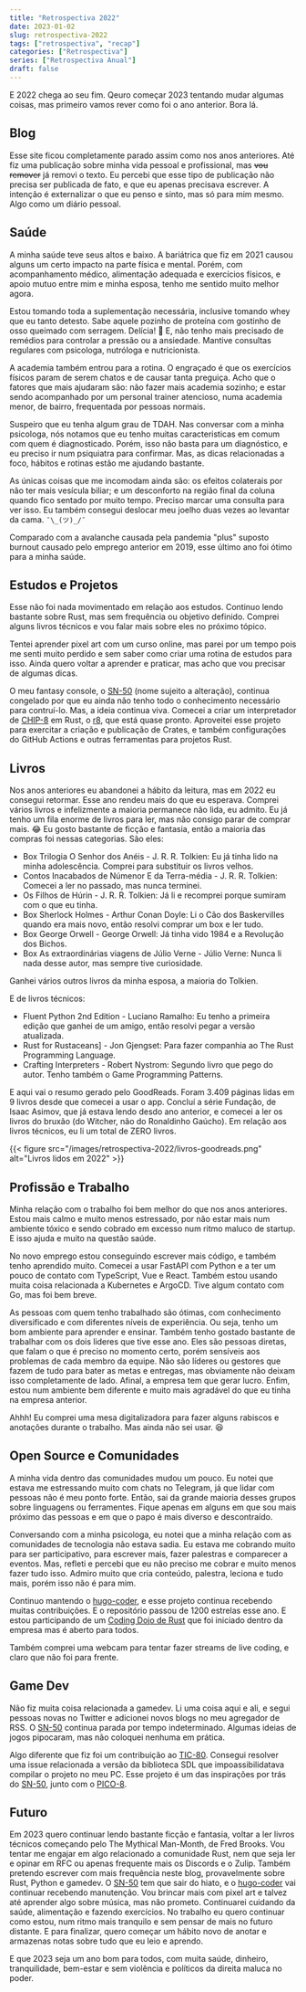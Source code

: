 ```yaml
---
title: "Retrospectiva 2022"
date: 2023-01-02
slug: retrospectiva-2022
tags: ["retrospectiva", "recap"]
categories: ["Retrospectiva"]
series: ["Retrospectiva Anual"]
draft: false
---
```


E 2022 chega ao seu fim. Qeuro começar 2023 tentando mudar algumas coisas, mas primeiro vamos rever como foi o ano anterior. Bora lá.

## Blog

Esse site ficou completamente parado assim como nos anos anteriores. Até fiz uma publicação sobre minha vida pessoal e profissional, mas ~~vou remover~~ já removi o texto. Eu percebi que esse tipo de publicação não precisa ser publicada de fato, e que eu apenas precisava escrever. A intenção é externalizar o que eu penso e sinto, mas só para mim mesmo. Algo como um diário pessoal.

## Saúde

A minha saúde teve seus altos e baixo. A bariátrica que fiz em 2021 causou alguns um certo impacto na parte física e mental. Porém, com acompanhamento médico, alimentação adequada e exercícios físicos, e apoio mutuo entre mim e minha esposa, tenho me sentido muito melhor agora.

Estou tomando toda a suplementação necessária, inclusive tomando whey que eu tanto detesto. Sabe aquele pozinho de proteína com gostinho de osso queimado com serragem. Delícia! 🤮 E, não tenho mais precisado de remédios para controlar a pressão ou a ansiedade. Mantive consultas regulares com psicologa, nutróloga e nutricionista.

A academia também entrou para a rotina. O engraçado é que os exercícios físicos param de serem chatos e de causar tanta preguiça. Acho que o fatores que mais ajudaram são: não fazer mais academia sozinho; e estar sendo acompanhado por um personal trainer atencioso, numa academia menor, de bairro, frequentada por pessoas normais.

Suspeiro que eu tenha algum grau de TDAH. Nas conversar com a minha psicologa, nós notamos que eu tenho muitas caracteristicas em comum com quem é diagnosticado. Porém, isso não basta para um diagnóstico, e eu preciso ir num psiquiatra para confirmar. Mas, as dicas relacionadas a foco, hábitos e rotinas estão me ajudando bastante.

As únicas coisas que me incomodam ainda são: os efeitos colaterais por não ter mais vesícula biliar; e um desconforto na região final da coluna quando fico sentado por muito tempo. Preciso marcar uma consulta para ver isso. Eu também consegui deslocar meu joelho duas vezes ao levantar da cama. `¯\_(ツ)_/¯`

Comparado com a avalanche causada pela pandemia "plus" suposto burnout causado pelo emprego anterior em 2019, esse último ano foi ótimo para a minha saúde.

## Estudos e Projetos

Esse não foi nada movimentado em relação aos estudos. Continuo lendo bastante sobre Rust, mas sem frequência ou objetivo definido. Comprei alguns livros técnicos e vou falar mais sobre eles no próximo tópico.

Tentei aprender pixel art com um curso online, mas parei por um tempo pois me senti muito perdido e sem saber como criar uma rotina de estudos para isso. Ainda quero voltar a aprender e praticar, mas acho que vou precisar de algumas dicas.

O meu fantasy console, o [SN-50][sn-50] (nome sujeito a alteração), continua congelado por que eu ainda não tenho todo o conhecimento necessário para contruí-lo. Mas, a ideia continua viva. Comecei a criar um interpretador de [CHIP-8][chip8] em Rust, o [r8][r8], que está quase pronto. Aproveitei esse projeto para exercitar a criação e publicação de Crates, e também configurações do GitHub Actions e outras ferramentas para projetos Rust.

## Livros

Nos anos anteriores eu abandonei a hábito da leitura, mas em 2022 eu consegui retormar. Esse ano rendeu mais do que eu esperava. Comprei vários livros e infelizmente a maioria permanece não lida, eu admito. Eu já tenho um fila enorme de livros para ler, mas não consigo parar de comprar mais. 😂 Eu gosto bastante de ficção e fantasia, então a maioria das compras foi nessas categorias. São eles:

- Box Trilogia O Senhor dos Anéis - J. R. R. Tolkien: Eu já tinha lido na minha adolescência. Comprei para substituir os livros velhos.
- Contos Inacabados de Númenor E da Terra-média - J. R. R. Tolkien: Comecei a ler no passado, mas nunca terminei.
- Os Filhos de Húrin - J. R. R. Tolkien: Já li e recomprei porque sumiram com o que eu tinha.
- Box Sherlock Holmes - Arthur Conan Doyle: Li o Cão dos Baskervilles quando era mais novo, então resolvi comprar um box e ler tudo.
- Box George Orwell - George Orwell: Já tinha vido 1984 e a Revolução dos Bichos.
- Box As extraordinárias viagens de Júlio Verne - Júlio Verne: Nunca li nada desse autor, mas sempre tive curiosidade.

Ganhei vários outros livros da minha esposa, a maioria do Tolkien.

E de livros técnicos:

- Fluent Python 2nd Edition - Luciano Ramalho: Eu tenho a primeira edição que ganhei de um amigo, então resolvi pegar a versão atualizada.
- Rust for Rustaceans] - Jon Gjengset: Para fazer companhia ao The Rust Programming Language.
- Crafting Interpreters - Robert Nystrom: Segundo livro que pego do autor. Tenho também o Game Programming Patterns.

E aqui vai o resumo gerado pelo GoodReads. Foram 3.409 páginas lidas em 9 livros desde que comecei a usar o app. Concluí a série Fundação, de Isaac Asimov, que já estava lendo desdo ano anterior, e comecei a ler os livros do bruxão (do Witcher, não do Ronaldinho Gaúcho). Em relação aos livros técnicos, eu li um total de ZERO livros.

{{< figure src="/images/retrospectiva-2022/livros-goodreads.png" alt="Livros lidos em 2022" >}}

## Profissão e Trabalho

Minha relação com o trabalho foi bem melhor do que nos anos anteriores. Estou mais calmo e muito menos estressado, por não estar mais num ambiente tóxico e sendo cobrado em excesso num ritmo maluco de startup. E isso ajuda e muito na questão saúde.

No novo emprego estou conseguindo escrever mais código, e também tenho aprendido muito. Comecei a usar FastAPI com Python e a ter um pouco de contato com TypeScript, Vue e React. Também estou usando muita coisa relacionada a Kubernetes e ArgoCD. Tive algum contato com Go, mas foi bem breve.

As pessoas com quem tenho trabalhado são ótimas, com conhecimento diversificado e com diferentes níveis de experiência. Ou seja, tenho um bom ambiente para aprender e ensinar. Também tenho gostado bastante de trabalhar com os dois lideres que tive esse ano. Eles são pessoas diretas, que falam o que é preciso no momento certo, porém sensíveis aos problemas de cada membro da equipe. Não são líderes ou gestores que fazem de tudo para bater as metas e entregas, mas obviamente não deixam isso completamente de lado. Afinal, a empresa tem que gerar lucro. Enfim, estou num ambiente bem diferente e muito mais agradável do que eu tinha na empresa anterior.

Ahhh! Eu comprei uma mesa digitalizadora para fazer alguns rabiscos e anotações durante o trabalho. Mas ainda não sei usar. 😆

## Open Source e Comunidades

A minha vida dentro das comunidades mudou um pouco. Eu notei que estava me estressando muito com chats no Telegram, já que lidar com pessoas não é meu ponto forte. Então, sai da grande maioria desses grupos sobre linguagens ou ferramentes. Fique apenas em alguns em que sou mais próximo das pessoas e em que o papo é mais diverso e descontraído.

Conversando com a minha psicologa, eu notei que a minha relação com as comunidades de tecnologia não estava sadia. Eu estava me cobrando muito para ser participativo, para escrever mais, fazer palestras e comparecer a eventos. Mas, refleti e percebi que eu não preciso me cobrar e muito menos fazer tudo isso. Admiro muito que cria conteúdo, palestra, leciona e tudo mais, porém isso não é para mim.

Continuo mantendo o [hugo-coder][hugo-coder], e esse projeto continua recebendo muitas contribuições. E o repositório passou de 1200 estrelas esse ano. E estou participando de um [Coding Dojo de Rust][rust-dojo] que foi iniciado dentro da empresa mas é aberto para todos.

Também comprei uma webcam para tentar fazer streams de live coding, e claro que não foi para frente.

## Game Dev

Não fiz muita coisa relacionada a gamedev. Li uma coisa aqui e ali, e segui pessoas novas no Twitter e adicionei novos blogs no meu agregador de RSS. O [SN-50][sn-50] continua parada por tempo indeterminado. Algumas ideias de jogos pipocaram, mas não coloquei nenhuma em prática.

Algo diferente que fiz foi um contribuição ao [TIC-80][tic80]. Consegui resolver uma issue relacionada a versão da biblioteca SDL que impoassibilidatava compilar o projeto no meu PC. Esse projeto é um das inspirações por trás do [SN-50][sn-50], junto com o [PICO-8][pico8].

## Futuro

Em 2023 quero continuar lendo bastante ficção e fantasia, voltar a ler livros técnicos começando pelo The Mythical Man-Month, de Fred Brooks. Vou tentar me engajar em algo relacionado a comunidade Rust, nem que seja ler e opinar em RFC ou apenas frequente mais os Discords e o Zulip. Também pretendo escrever com mais frequência neste blog, provavelmente sobre Rust, Python e gamedev. O [SN-50][sn-50] tem que sair do hiato, e o [hugo-coder][hugo-coder] vai continuar recebendo manutenção. Vou brincar mais com pixel art e talvez até aprender algo sobre música, mas não prometo. Continuarei cuidando da saúde, alimentação e fazendo exercícios. No trabalho eu quero continuar como estou, num ritmo mais tranquilo e sem pensar de mais no futuro distante. E para finalizar, quero começar um hábito novo de anotar e armazenas notas sobre tudo que eu leio e aprendo.

E que 2023 seja um ano bom para todos, com muita saúde, dinheiro, tranquilidade, bem-estar e sem violência e políticos da direita maluca no poder.

[hugo-coder]: https://github.com/luizdepra/hugo-coder
[sn-50]: https://github.com/TinTeam/SN-50
[chip8]: https://en.wikipedia.org/wiki/CHIP-8
[r8]: https://github.com/luizdepra/r8
[rust-dojo]: https://github.com/Rust-dojo/eventos
[tic80]: https://tic80.com
[pico8]: https://www.lexaloffle.com/pico-8.php
